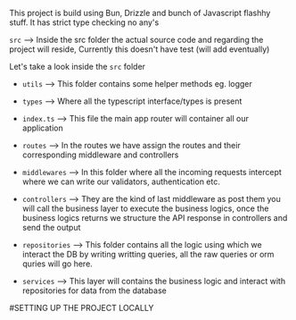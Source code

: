 This project is build using Bun, Drizzle and bunch of Javascript flashhy stuff.
It has strict type checking no any's

`src` --> Inside the src folder the actual source code and regarding the project will reside, Currently this doesn't have test (will add eventually)

Let's take a look inside the `src` folder

- `utils` --> This folder contains some helper methods eg. logger

- `types` --> Where all the typescript interface/types is present

- `index.ts` --> This file the main app router will container all our application

- `routes` --> In the routes we have assign the routes and their corresponding middleware and controllers

- `middlewares` --> In this folder where all the incoming requests intercept where we can write our validators, authentication etc.

- `controllers` --> They are the kind of last middleware as post them you will call the business layer to execute the business logics, once the business logics returns we structure the API response in controllers and send the output

- `repositories` --> This folder contains all the logic using which we interact the DB by writing writting queries, all the raw queries or orm quries will go here.

- `services` --> This layer will contains the business logic and interact with repositories for data from the database


#SETTING UP THE PROJECT LOCALLY 

